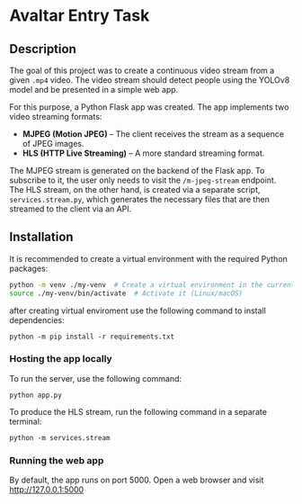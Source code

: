# Avaltar Entry Task  

## Description  
The goal of this project was to create a continuous video stream from a given `.mp4` video. The video stream should detect people using the YOLOv8 model and be presented in a simple web app.  

For this purpose, a Python Flask app was created. The app implements two video streaming formats:  
- **MJPEG (Motion JPEG)** – The client receives the stream as a sequence of JPEG images.  
- **HLS (HTTP Live Streaming)** – A more standard streaming format.  

The MJPEG stream is generated on the backend of the Flask app. To subscribe to it, the user only needs to visit the `/m-jpeg-stream` endpoint. The HLS stream, on the other hand, is created via a separate script, `services.stream.py`, which generates the necessary files that are then streamed to the client via an API.  

## Installation  

It is recommended to create a virtual environment with the required Python packages:  

```sh
python -m venv ./my-venv  # Create a virtual environment in the current folder
source ./my-venv/bin/activate  # Activate it (Linux/macOS)
```

after creating virtual enviroment use the following command to install dependencies:

```
python -m pip install -r requirements.txt
```

### Hosting the app locally

To run the server, use the following command:

```
python app.py
```

To produce the HLS stream, run the following command in a separate terminal:

```
python -m services.stream
```

### Running the web app
By default, the app runs on port 5000. Open a web browser and visit http://127.0.0.1:5000